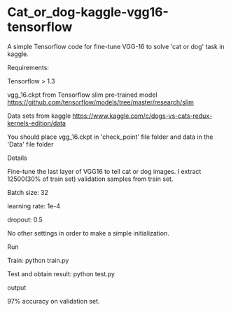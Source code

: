 # Cat_or_dog-kaggle-vgg16-tensorflow
A simple Tensorflow code for fine-tune VGG-16 to solve 'cat or dog' task in kaggle.

Requirements:

Tensorflow > 1.3

vgg_16.ckpt from Tensorflow slim pre-trained model https://github.com/tensorflow/models/tree/master/research/slim

Data sets from kaggle https://www.kaggle.com/c/dogs-vs-cats-redux-kernels-edition/data

You should place vgg_16.ckpt in 'check_point' file folder and data in the 'Data' file folder

Details

Fine-tune the last layer of VGG16 to tell cat or dog images. I extract 12500(30% of train set) validation samples from train set. 

Batch size: 32

learning rate: 1e-4

dropout: 0.5

No other settings in order to make a simple initialization.

Run

Train: python train.py

Test and obtain result: python test.py

output

97% accuracy on validation set.
